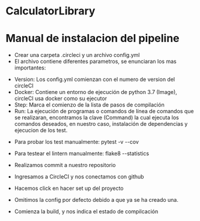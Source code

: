 # CalculatorLibrary

# Manual de instalacion del pipeline
* Crear una carpeta .circleci y un archivo config.yml
* El archivo contiene diferentes parametros, se enunciaran los mas importantes:
- Version: Los config.yml comienzan con el numero de version del circleCI
- Docker: Contiene un entorno de ejecución de python 3.7 (Image), circleCI usa docker como su ejecutor
- Step: Marca el comienzo de la lista de pasos de compilación
- Run: La ejecución de programas o comandos de línea de comandos que se realizaran, encontramos la clave (Command) la cual ejecuta los comandos deseados, en nuestro caso, instalación de dependencias y ejecucion de los test.
* Para probar los test manualmente: pytest -v --cov
* Para testear el lintern manualmente: flake8 --statistics
 
* Realizamos commit a nuestro repositorio
* Ingresamos a CircleCI y nos conectamos con github
* Hacemos click en hacer set up del proyecto
* Omitimos la config por defecto debido a que ya se ha creado una.
* Comienza la build, y nos indica el estado de compilcación